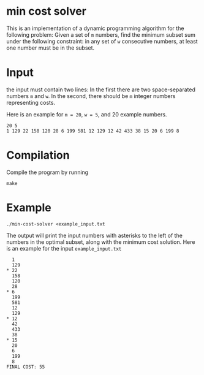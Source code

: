 # min cost solver

This is an implementation of a dynamic programming algorithm for the
following problem: Given a set of `m` numbers, find the minimum subset
sum under the following constraint: in any set of `w` consecutive
numbers, at least one number must be in the subset.

# Input

the input must contain two lines: In the first there are two
space-separated numbers `m` and `w`. In the second, there should be
`m` integer numbers representing costs.

Here is an example for `m = 20`, `w = 5`, and 20 example numbers.

```
20 5
1 129 22 158 120 28 6 199 581 12 129 12 42 433 38 15 20 6 199 8
```

# Compilation

Compile the program by running
```
make
```

# Example

```
./min-cost-solver <example_input.txt
```

The output will print the input numbers with asterisks to the left of
the numbers in the optimal subset, along with the minimum cost
solution. Here is an example for the input `example_input.txt`
```
  1
  129
* 22
  158
  120
  28
* 6
  199
  581
  12
  129
* 12
  42
  433
  38
* 15
  20
  6
  199
  8
FINAL COST: 55
```
